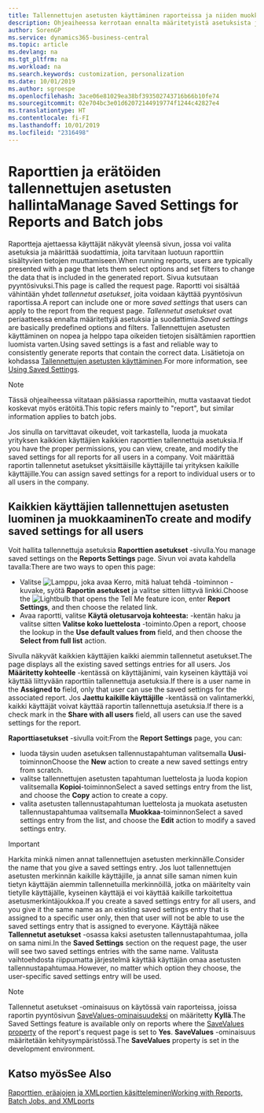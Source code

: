 ```yaml
---
title: Tallennettujen asetusten käyttäminen raporteissa ja niiden muokkaaminen | Microsoft Docs
description: Ohjeaiheessa kerrotaan ennalta määritetyistä asetuksista ja suodattimista, joilla raportti mukautetaan ja luodaan oikeita tietoja.
author: SorenGP
ms.service: dynamics365-business-central
ms.topic: article
ms.devlang: na
ms.tgt_pltfrm: na
ms.workload: na
ms.search.keywords: customization, personalization
ms.date: 10/01/2019
ms.author: sgroespe
ms.openlocfilehash: 3ace06e81029ea38bf393502743716b66b10fe74
ms.sourcegitcommit: 02e704bc3e01d62072144919774f1244c42827e4
ms.translationtype: HT
ms.contentlocale: fi-FI
ms.lasthandoff: 10/01/2019
ms.locfileid: "2316498"
---
```

# <a name="manage-saved-settings-for-reports-and-batch-jobs"></a><span data-ttu-id="6def4-103">Raporttien ja erätöiden tallennettujen asetusten hallinta</span><span class="sxs-lookup"><span data-stu-id="6def4-103">Manage Saved Settings for Reports and Batch jobs</span></span>
<span data-ttu-id="6def4-104">Raportteja ajettaessa käyttäjät näkyvät yleensä sivun, jossa voi valita asetuksia ja määrittää suodattimia, joita tarvitaan luotuun raporttiin sisältyvien tietojen muuttamiseen.</span><span class="sxs-lookup"><span data-stu-id="6def4-104">When running reports, users are typically presented with a page that lets them select options and set filters to change the data that is included in the generated report.</span></span> <span data-ttu-id="6def4-105">Sivua kutsutaan pyyntösivuksi.</span><span class="sxs-lookup"><span data-stu-id="6def4-105">This page is called the request page.</span></span> <span data-ttu-id="6def4-106">Raportti voi sisältää vähintään yhdet *tallennetut asetukset*, joita voidaan käyttää pyyntösivun raportissa.</span><span class="sxs-lookup"><span data-stu-id="6def4-106">A report can include one or more *saved settings* that users can apply to the report from the request page.</span></span> <span data-ttu-id="6def4-107">*Tallennetut asetukset* ovat periaatteessa ennalta määritettyjä asetuksia ja suodattimia.</span><span class="sxs-lookup"><span data-stu-id="6def4-107">*Saved settings* are basically predefined options and filters.</span></span> <span data-ttu-id="6def4-108">Tallennettujen asetusten käyttäminen on nopea ja helppo tapa oikeiden tietojen sisältämien raporttien luomista varten.</span><span class="sxs-lookup"><span data-stu-id="6def4-108">Using saved settings is a fast and reliable way to consistently generate reports that contain the correct data.</span></span> <span data-ttu-id="6def4-109">Lisätietoja on kohdassa [Tallennettujen asetusten käyttäminen](ui-work-report.md#SavedSettings).</span><span class="sxs-lookup"><span data-stu-id="6def4-109">For more information, see [Using Saved Settings](ui-work-report.md#SavedSettings).</span></span>

> [!NOTE]
> <span data-ttu-id="6def4-110">Tässä ohjeaiheessa viitataan pääsiassa raportteihin, mutta vastaavat tiedot koskevat myös erätöitä.</span><span class="sxs-lookup"><span data-stu-id="6def4-110">This topic refers mainly to "report", but similar information applies to batch jobs.</span></span>

<span data-ttu-id="6def4-111">Jos sinulla on tarvittavat oikeudet, voit tarkastella, luoda ja muokata yrityksen kaikkien käyttäjien kaikkien raporttien tallennettuja asetuksia.</span><span class="sxs-lookup"><span data-stu-id="6def4-111">If you have the proper permissions, you can view, create, and modify the saved settings for all reports for all users in a company.</span></span> <span data-ttu-id="6def4-112">Voit määrittää raportin tallennetut asetukset yksittäisille käyttäjille tai yrityksen kaikille käyttäjille.</span><span class="sxs-lookup"><span data-stu-id="6def4-112">You can assign saved settings for a report to individual users or to all users in the company.</span></span>

<!--
## Apply saved settings to a report
1. Open the report.

   The request page appears.    
2. In the **Saved Settings** section of the page, set the **Name** field  to the saved settings that you want to use.

   The **Saved Settings** section only appears if the report has been run before or if there are existing saved settings entries. The saved settings entry called **Last used options and filters** is always available. These settings are the option and filter values that were used the last time you ran the report.

-->

## <a name="to-create-and-modify-saved-settings-for-all-users"></a><span data-ttu-id="6def4-113">Kaikkien käyttäjien tallennettujen asetusten luominen ja muokkaaminen</span><span class="sxs-lookup"><span data-stu-id="6def4-113">To create and modify saved settings for all users</span></span>
<span data-ttu-id="6def4-114">Voit hallita tallennettuja asetuksia **Raporttien asetukset** -sivulla.</span><span class="sxs-lookup"><span data-stu-id="6def4-114">You manage saved settings on the **Reports Settings** page.</span></span> <span data-ttu-id="6def4-115">Sivun voi avata kahdella tavalla:</span><span class="sxs-lookup"><span data-stu-id="6def4-115">There are two ways to open this page:</span></span>
-   <span data-ttu-id="6def4-116">Valitse ![Lamppu, joka avaa Kerro, mitä haluat tehdä -toiminnon](media/ui-search/search_small.png "Kerro, mitä haluat tehdä") -kuvake, syötä **Raportin asetukset** ja valitse sitten liittyvä linkki.</span><span class="sxs-lookup"><span data-stu-id="6def4-116">Choose the ![Lightbulb that opens the Tell Me feature](media/ui-search/search_small.png "Tell me what you want to do") icon, enter **Report Settings**, and then choose the related link.</span></span>
-   <span data-ttu-id="6def4-117">Avaa raportti, valitse **Käytä oletusarvoja kohteesta:** -kentän haku ja valitse sitten **Valitse koko luettelosta** -toiminto.</span><span class="sxs-lookup"><span data-stu-id="6def4-117">Open a report, choose the lookup in the **Use default values from** field, and then choose the **Select from full list** action.</span></span>

<span data-ttu-id="6def4-118">Sivulla näkyvät kaikkien käyttäjien kaikki aiemmin tallennetut asetukset.</span><span class="sxs-lookup"><span data-stu-id="6def4-118">The page displays all the existing saved settings entries for all users.</span></span> <span data-ttu-id="6def4-119">Jos **Määritetty kohteelle** -kentässä on käyttäjänimi, vain kyseinen käyttäjä voi käyttää liittyvään raporttiin tallennettuja asetuksia.</span><span class="sxs-lookup"><span data-stu-id="6def4-119">If there is a user name in the **Assigned to** field, only that user can use the saved settings for the associated report.</span></span> <span data-ttu-id="6def4-120">Jos **Jaettu kaikille käyttäjille** -kentässä on valintamerkki, kaikki käyttäjät voivat käyttää raportin tallennettuja asetuksia.</span><span class="sxs-lookup"><span data-stu-id="6def4-120">If there is a check mark in the **Share with all users** field, all users can use the saved settings for the report.</span></span>

<span data-ttu-id="6def4-121">**Raporttiasetukset** -sivulla voit:</span><span class="sxs-lookup"><span data-stu-id="6def4-121">From the **Report Settings** page, you can:</span></span>
-   <span data-ttu-id="6def4-122">luoda täysin uuden asetuksen tallennustapahtuman valitsemalla **Uusi**-toiminnon</span><span class="sxs-lookup"><span data-stu-id="6def4-122">Choose the **New** action to create a new saved settings entry from scratch.</span></span>
-   <span data-ttu-id="6def4-123">valitse tallennettujen asetusten tapahtuman luettelosta ja luoda kopion valitsemalla **Kopioi**-toiminnon</span><span class="sxs-lookup"><span data-stu-id="6def4-123">Select a saved settings entry from the list, and choose the **Copy** action to create a copy.</span></span>
-   <span data-ttu-id="6def4-124">valita asetusten tallennustapahtuman luettelosta ja muokata asetusten tallennustapahtumaa valitsemalla **Muokkaa**-toiminnon</span><span class="sxs-lookup"><span data-stu-id="6def4-124">Select a saved settings entry from the list, and choose the **Edit** action to modify a saved settings entry.</span></span>

> [!Important]
> <span data-ttu-id="6def4-125">Harkita minkä nimen annat tallennettujen asetusten merkinnälle.</span><span class="sxs-lookup"><span data-stu-id="6def4-125">Consider the name that you give a saved settings entry.</span></span> <span data-ttu-id="6def4-126">Jos luot tallennettujen asetusten merkinnän kaikille käyttäjille, ja annat sille saman nimen kuin tietyn käyttäjän aiemmin tallennetuilla merkinnöillä, jotka on määritelty vain tietylle käyttäjälle, kyseinen käyttäjä ei voi käyttää kaikille tarkoitettua asetusmerkintäjoukkoa.</span><span class="sxs-lookup"><span data-stu-id="6def4-126">If you create a saved settings entry for all users, and you give it the same name as an existing saved settings entry that is assigned to a specific user only, then that user will not be able to use the saved settings entry that is assigned to everyone.</span></span>  <span data-ttu-id="6def4-127">Käyttäjä näkee **Tallennetut asetukset** -osassa kaksi asetusten tallennustapahtumaa, jolla on sama nimi.</span><span class="sxs-lookup"><span data-stu-id="6def4-127">In the **Saved Settings** section on the request page, the user will see two saved settings entries with the same name.</span></span> <span data-ttu-id="6def4-128">Valitusta vaihtoehdosta riippumatta järjestelmä käyttää käyttäjän omaa asetusten tallennustapahtumaa.</span><span class="sxs-lookup"><span data-stu-id="6def4-128">However, no matter which option they choose, the user-specific saved settings entry will be used.</span></span>

> [!NOTE]
> <span data-ttu-id="6def4-129">Tallennetut asetukset -ominaisuus on käytössä vain raporteissa, joissa raportin pyyntösivun [SaveValues-ominaisuudeksi](https://docs.microsoft.com/en-us/dynamics-nav/savevalues-property) on määritetty **Kyllä**.</span><span class="sxs-lookup"><span data-stu-id="6def4-129">The Saved Settings feature is available only on reports where the [SaveValues property](https://docs.microsoft.com/en-us/dynamics-nav/savevalues-property) of the report's request page is set to **Yes**.</span></span> <span data-ttu-id="6def4-130">**SaveValues** -ominaisuus määritetään kehitysympäristössä.</span><span class="sxs-lookup"><span data-stu-id="6def4-130">The **SaveValues** property is set in the development environment.</span></span>  

## <a name="see-also"></a><span data-ttu-id="6def4-131">Katso myös</span><span class="sxs-lookup"><span data-stu-id="6def4-131">See Also</span></span>
[<span data-ttu-id="6def4-132">Raporttien, eräajojen ja XMLportien käsitteleminen</span><span class="sxs-lookup"><span data-stu-id="6def4-132">Working with Reports, Batch Jobs, and XMLports</span></span>](ui-work-report.md)  
